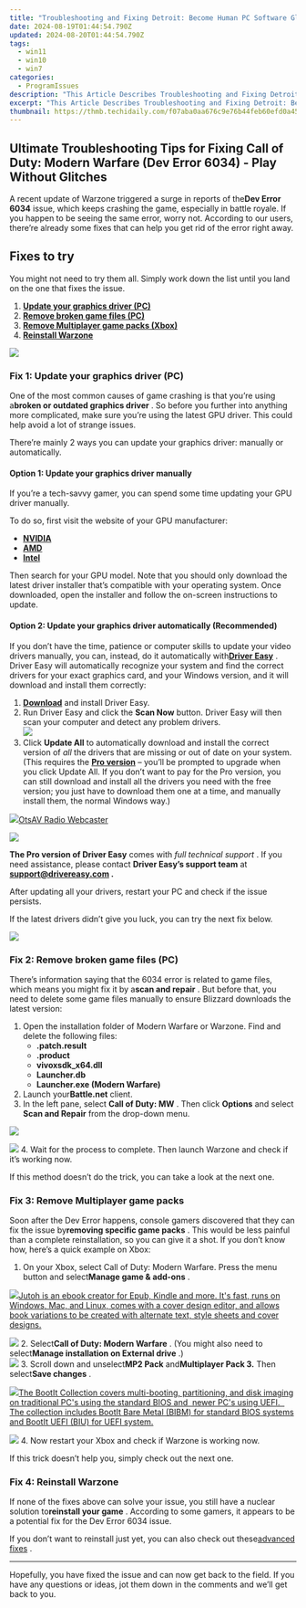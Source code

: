 ```yaml
---
title: "Troubleshooting and Fixing Detroit: Become Human PC Software Glitches"
date: 2024-08-19T01:44:54.790Z
updated: 2024-08-20T01:44:54.790Z
tags:
  - win11
  - win10
  - win7
categories:
  - ProgramIssues
description: "This Article Describes Troubleshooting and Fixing Detroit: Become Human PC Software Glitches"
excerpt: "This Article Describes Troubleshooting and Fixing Detroit: Become Human PC Software Glitches"
thumbnail: https://thmb.techidaily.com/f07aba0aa676c9e76b44feb60efd0a45624266536fcc9c86e32c630adb095a41.jpg
---
```


## Ultimate Troubleshooting Tips for Fixing Call of Duty: Modern Warfare (Dev Error 6034) - Play Without Glitches

A recent update of Warzone triggered a surge in reports of the**Dev Error 6034** issue, which keeps crashing the game, especially in battle royale. If you happen to be seeing the same error, worry not. According to our users, there’re already some fixes that can help you get rid of the error right away.

## Fixes to try

 You might not need to try them all. Simply work down the list until you land on the one that fixes the issue.

1. [**Update your graphics driver (PC)**](https://www.drivereasy.com/knowledge/how-to-fix-dev-error-6034-in-warzone-pc-xbox/#fix1)
2. [**Remove broken game files (PC)**](https://www.drivereasy.com/knowledge/how-to-fix-dev-error-6034-in-warzone-pc-xbox/#fix2)
3. **[Remove Multiplayer game packs (Xbox)](https://www.drivereasy.com/knowledge/how-to-fix-dev-error-6034-in-warzone-pc-xbox/#fix3)**
4. **[Reinstall Warzone](https://tools.techidaily.com/drivereasy/download/)**

<!-- affiliate ads begin -->
<a href="https://secure.2checkout.com/order/checkout.php?PRODS=4620780&QTY=1&AFFILIATE=108875&CART=1"><img src="https://secure.avangate.com/images/merchant/07dd4d5a72f5740ef0f035f201951476/728__90banner.jpg" border="0"></a>
<!-- affiliate ads end -->
### Fix 1: Update your graphics driver (PC)

 One of the most common causes of game crashing is that you’re using a**broken or outdated graphics driver** . So before you further into anything more complicated, make sure you’re using the latest GPU driver. This could help avoid a lot of strange issues.

 There’re mainly 2 ways you can update your graphics driver: manually or automatically.

#### Option 1: Update your graphics driver manually

 If you’re a tech-savvy gamer, you can spend some time updating your GPU driver manually.

To do so, first visit the website of your GPU manufacturer:

* **[NVIDIA](https://tools.techidaily.com/drivereasy/download/)**
* **[AMD](https://www.amd.com/en/support)**
* **[Intel](https://downloadcenter.intel.com/product/80939/Graphics)**

 Then search for your GPU model. Note that you should only download the latest driver installer that’s compatible with your operating system. Once downloaded, open the installer and follow the on-screen instructions to update.

#### Option 2: Update your graphics driver automatically (Recommended)

 If you don’t have the time, patience or computer skills to update your video drivers manually, you can, instead, do it automatically with[**Driver Easy**](https://tools.techidaily.com/drivereasy/download/) . Driver Easy will automatically recognize your system and find the correct drivers for your exact graphics card, and your Windows version, and it will download and install them correctly:

1. **[Download](https://tools.techidaily.com/drivereasy/download/)**  and install Driver Easy.
2. Run Driver Easy and click the **Scan Now** button. Driver Easy will then scan your computer and detect any problem drivers.  
![](https://images.drivereasy.com/wp-content/uploads/2020/08/Scan-now.jpg)
3. Click **Update All** to automatically download and install the correct version of _all_ the drivers that are missing or out of date on your system.(This requires the **[Pro version](https://tools.techidaily.com/drivereasy/download/)**  – you’ll be prompted to upgrade when you click Update All. If you don’t want to pay for the Pro version, you can still download and install all the drivers you need with the free version; you just have to download them one at a time, and manually install them, the normal Windows way.)  
<!-- affiliate ads begin -->
<a href="https://otszone.ots7.com/order/checkout.php?PRODS=4713322&QTY=1&AFFILIATE=108875&CART=1"><img src="https://green.ots7.com/screenshots/OtsAV/OtsAVRadio1.90-300x188.jpg" border="0">OtsAV Radio Webcaster</a>
<!-- affiliate ads end -->
![](https://images.drivereasy.com/wp-content/uploads/2020/09/de-update-all-rtx-3080.jpg)

**The Pro version of Driver Easy** comes with _full technical support_ . If you need assistance, please contact **Driver Easy’s support team** at **[support@drivereasy.com](https://tools.techidaily.com/drivereasy/download/) .**

 After updating all your drivers, restart your PC and check if the issue persists.

 If the latest drivers didn’t give you luck, you can try the next fix below.

<!-- affiliate ads begin -->
<a href="https://store.movavi.com/affiliate.php?ACCOUNT=MOVAVI&AFFILIATE=108875&PATH=https%3A%2F%2Fwww.movavi.com%3FAFFILIATE%3D108875%26RESOURCE%3DMovavi%2BVideo%2BConverter%2BBox"><img src="https://mcusercontent.com/0885a03ded3d480dca9287f12/images/8020c1dc-518e-3bdf-6e7b-e6d1bdf1597b.jpg" border="0"></a>
<!-- affiliate ads end -->
### Fix 2: Remove broken game files (PC)

 There’s information saying that the 6034 error is related to game files, which means you might fix it by a**scan and repair** . But before that, you need to delete some game files manually to ensure Blizzard downloads the latest version:

1. Open the installation folder of Modern Warfare or Warzone. Find and delete the following files:  
   * **.patch.result**  
   * **.product**  
   * **vivoxsdk\_x64.dll**  
   * **Launcher.db**  
   * **Launcher.exe (Modern Warfare)**
2. Launch your**Battle.net** client.
3. In the left pane, select **Call of Duty: MW** . Then click **Options**  and select **Scan and Repair** from the drop-down menu.  
<!-- affiliate ads begin -->
<a href="https://secure.2checkout.com/order/checkout.php?PRODS=33729450&QTY=1&AFFILIATE=108875&CART=1"><img src="https://secure.avangate.com/images/merchant/7f687767ccf20fcea1c9dc4a5adc2326/Digisigner_banner_728_x_90_color_version.png" border="0"></a>
<!-- affiliate ads end -->
![](https://images.drivereasy.com/wp-content/uploads/2021/01/warzone-verify-1.jpg)
4. Wait for the process to complete. Then launch Warzone and check if it’s working now.

 If this method doesn’t do the trick, you can take a look at the next one.

### Fix 3: Remove Multiplayer game packs

 Soon after the Dev Error happens, console gamers discovered that they can fix the issue by**removing specific game packs** . This would be less painful than a complete reinstallation, so you can give it a shot. If you don’t know how, here’s a quick example on Xbox:

1. On your Xbox, select Call of Duty: Modern Warfare. Press the menu button and select**Manage game & add-ons** .  
<!-- affiliate ads begin -->
<a href="https://secure.2checkout.com/order/checkout.php?PRODS=4694919&QTY=1&AFFILIATE=108875&CART=1"><img src="https://secure.avangate.com/images/merchant/bccefcc1b1eee9eca3ae4f5c1a281482/products/jutoh-logo-1200x1600.jpg" border="0">Jutoh is an ebook creator for Epub, Kindle and more. It's fast, runs on Windows, Mac, and Linux, comes with a cover design editor, and allows book variations to be created with alternate text, style sheets and cover designs. </a>
<!-- affiliate ads end -->
![](https://images.drivereasy.com/wp-content/uploads/2021/04/6034-xbox-remove-packs-1.jpg)
2. Select**Call of Duty: Modern Warfare** . (You might also need to select**Manage installation on External drive** .)  
![](https://images.drivereasy.com/wp-content/uploads/2021/04/6034-xbox-remove-packs-2.jpg)
3. Scroll down and unselect**MP2 Pack** and**Multiplayer Pack 3.** Then select**Save changes** .  
<!-- affiliate ads begin -->
<a href="https://secure.2checkout.com/order/checkout.php?PRODS=45152810&QTY=1&AFFILIATE=108875&CART=1"> <img src="https://secure.avangate.com/images/merchant/842ca578342915ccb8ae069595ba7233/products/copy_bootit-ss1_178x139.jpg" border="0">The BootIt Collection covers multi-booting, partitioning, and disk imaging on traditional PC's using the standard BIOS and  newer PC's using UEFI.   The collection includes BootIt Bare Metal (BIBM) for standard BIOS systems and BootIt UEFI (BIU) for UEFI system. 
</a>
<!-- affiliate ads end -->
![](https://images.drivereasy.com/wp-content/uploads/2021/04/6034-xbox-remove-packs-3.jpg)
4. Now restart your Xbox and check if Warzone is working now.

If this trick doesn’t help you, simply check out the next one.

### Fix 4: Reinstall Warzone

 If none of the fixes above can solve your issue, you still have a nuclear solution to**reinstall your game** . According to some gamers, it appears to be a potential fix for the Dev Error 6034 issue.

 If you don’t want to reinstall just yet, you can also check out these[advanced fixes](https://tools.techidaily.com/drivereasy/download/) .

---

 Hopefully, you have fixed the issue and can now get back to the field. If you have any questions or ideas, jot them down in the comments and we’ll get back to you.

<ins class="adsbygoogle"
     style="display:block"
     data-ad-format="autorelaxed"
     data-ad-client="ca-pub-7571918770474297"
     data-ad-slot="1223367746"></ins>



<ins class="adsbygoogle"
     style="display:block"
     data-ad-client="ca-pub-7571918770474297"
     data-ad-slot="8358498916"
     data-ad-format="auto"
     data-full-width-responsive="true"></ins>


